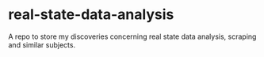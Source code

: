 # real-state-data-analysis
A repo to store my discoveries concerning real state data analysis, scraping and similar subjects.
